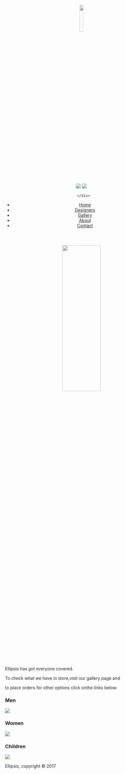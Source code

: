 
<!DOCTYPE html>
<html lang="en">
  <head>
    <meta charset="utf-8">
    <meta name="viewport" content="width=device-width, initial-scale=1">
    <meta name="description" content="fashion and beauty">
    <meta name="keywords" content="ELLIPSIS,fashion and beauty">
    <title>ELLIPSIS | welcome</title>
	<link rel="stylesheet" href="./css/style.css">
  </head>
  <body>
    <header>
		<div class="container">
      <div id="branding">
        <img src="./imgs/logo.jpg" width="15%" height="15%">
      </div>
          <div id="icons">
        <img src="./imgs/twitter.png">
          <img src="./imgs/facebook.png">
        
      </div>
<div id="pages">
      <nav>
        <ul>
           <li class="current"><a href="index.html">Home</a></li>
           <li><a href="designers.html">Designers</a></li>
           <li><a href="gallery.html">Gallery</a></li>
           <li><a href="about.html">About</a></li>
           <li><a href="contact.html">Contact</a></li>
         </ul>
       </nav>
     </div>
     </div>
   </header>
   <section id="showcase">
   <div class="container">
     <div class="background">
    <center><img src="./imgs/bckimg.jpg"  width="50%" height='35%'></center>
      <p>Ellipsis has got everyone covered. </p>
      <p>To check what we have in store,visit our gallery page and</p>
      <p> to place orders for other options click onthe links below: </p>
      </div>
    </section>
    <section id="boxes">
     <div class="container">
       <div class="box">
         <h3>Men</h3>
      <img src="./imgs/men.jpg">
    </div>
         <div class="box">
         <h3>Women</h3>
         <img src="./imgs/women.jpg">
       </div>
       <div class="box">
          <h3>Children</h3>
         <img src="./imgs/kids.jpg">
       </div>
     </div>
   </section>
   <footer>
<p>Ellipsis, copyright &copy; 2017</p>
   </footer>
 </body>
 </html>
